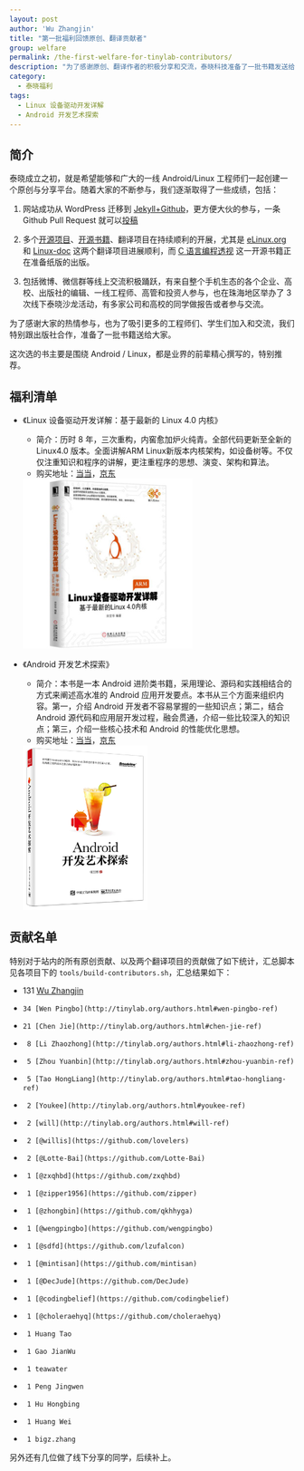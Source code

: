 ```yaml
---
layout: post
author: 'Wu Zhangjin'
title: "第一批福利回馈原创、翻译贡献者"
group: welfare
permalink: /the-first-welfare-for-tinylab-contributors/
description: "为了感谢原创、翻译作者的积极分享和交流，泰晓科技准备了一批书籍发送给大家"
category:
  - 泰晓福利
tags:
  - Linux 设备驱动开发详解
  - Android 开发艺术探索
---
```


## 简介

泰晓成立之初，就是希望能够和广大的一线 Android/Linux 工程师们一起创建一个原创与分享平台。随着大家的不断参与，我们逐渐取得了一些成绩，包括：

1. 网站成功从 WordPress 迁移到 [Jekyll+Github](https://github.com/tinyclub/tinylab.org.git)，更方便大伙的参与，一条 Github Pull Request 就可以[投稿](http://tinylab.org/post/)

2. 多个[开源项目](http://tinylab.org/projects/)、[开源书籍](http://tinylab.org/books/)、翻译项目在持续顺利的开展，尤其是 [eLinux.org](http://tinylab.org/elinux/) 和 [Linux-doc](http://tinylab.org/linux-doc/) 这两个翻译项目进展顺利，而 [C 语言编程透视](http://tinylab.org/open-c-book/) 这一开源书籍正在准备纸版的出版。

3. 包括微博、微信群等线上交流积极踊跃，有来自整个手机生态的各个企业、高校、出版社的编辑、一线工程师、高管和投资人参与，也在珠海地区举办了 3 次线下泰晓沙龙活动，有多家公司和高校的同学做报告或者参与交流。

为了感谢大家的热情参与，也为了吸引更多的工程师们、学生们加入和交流，我们特别跟出版社合作，准备了一批书籍送给大家。

这次选的书主要是围绕 Android / Linux，都是业界的前辈精心撰写的，特别推荐。

## 福利清单

* 《Linux 设备驱动开发详解：基于最新的 Linux 4.0 内核》
  * 简介：历时 8 年，三次重构，内窖愈加炉火纯青。全部代码更新至全新的 Linux4.0 版本。全面讲解ARM Linux新版本内核架构，如设备树等。不仅仅注重知识和程序的讲解，更注重程序的思想、演变、架构和算法。
  * 购买地址：[当当](http://product.dangdang.com/23759630.html)，[京东](http://item.jd.com/11752798.html)

  <img src="/images/books/linux-device-driver-song-978-7-111-50789-5.jpg" title="《Linux 设备驱动开发详解》封面" width="300">

* 《Android 开发艺术探索》
  * 简介：本书是一本 Android 进阶类书籍，采用理论、源码和实践相结合的方式来阐述高水准的 Android 应用开发要点。本书从三个方面来组织内容。第一，介绍 Android 开发者不容易掌握的一些知识点；第二，结合 Android 源代码和应用层开发过程，融会贯通，介绍一些比较深入的知识点；第三，介绍一些核心技术和 Android 的性能优化思想。
  * 购买地址：[当当](http://product.dangdang.com/23766472.html)，[京东](http://item.jd.com/1709011859.html)

  <img src="/images/books/android-dev-art-ren-978-7-121-26939-4.jpg" title="《Android 开发艺术探索》封面" width="220">

## 贡献名单

特别对于站内的所有原创贡献、以及两个翻译项目的贡献做了如下统计，汇总脚本见各项目下的 `tools/build-contributors.sh`，汇总结果如下：

*    131 [Wu Zhangjin](http://tinylab.org/authors.html#wu-zhangjin-ref)
*     34 [Wen Pingbo](http://tinylab.org/authors.html#wen-pingbo-ref)
*     21 [Chen Jie](http://tinylab.org/authors.html#chen-jie-ref)
*      8 [Li Zhaozhong](http://tinylab.org/authors.html#li-zhaozhong-ref)
*      5 [Zhou Yuanbin](http://tinylab.org/authors.html#zhou-yuanbin-ref)
*      5 [Tao HongLiang](http://tinylab.org/authors.html#tao-hongliang-ref)
*      2 [Youkee](http://tinylab.org/authors.html#youkee-ref)
*      2 [will](http://tinylab.org/authors.html#will-ref)
*      2 [@willis](https://github.com/lovelers)
*      2 [@Lotte-Bai](https://github.com/Lotte-Bai)
*      1 [@zxqhbd](https://github.com/zxqhbd)
*      1 [@zipper1956](https://github.com/zipper)
*      1 [@zhongbin](https://github.com/qkhhyga)
*      1 [@wengpingbo](https://github.com/wengpingbo)
*      1 [@sdfd](https://github.com/lzufalcon)
*      1 [@mintisan](https://github.com/mintisan)
*      1 [@DecJude](https://github.com/DecJude)
*      1 [@codingbelief](https://github.com/codingbelief)
*      1 [@choleraehyq](https://github.com/choleraehyq)
*      1 Huang Tao
*      1 Gao JianWu
*      1 teawater
*      1 Peng Jingwen
*      1 Hu Hongbing
*      1 Huang Wei
*      1 bigz.zhang

另外还有几位做了线下分享的同学，后续补上。
